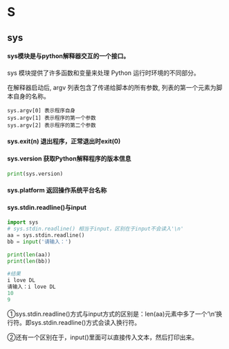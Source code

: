 # S

## sys



#### sys模块是与python解释器交互的一个接口。

sys 模块提供了许多函数和变量来处理 Python 运行时环境的不同部分。

在解释器启动后, argv 列表包含了传递给脚本的所有参数, 列表的第一个元素为脚本自身的名称。

```
sys.argv[0] 表示程序自身
sys.argv[1] 表示程序的第一个参数
sys.argv[2] 表示程序的第二个参数
```

#### sys.exit(n) 退出程序，正常退出时exit(0)

#### sys.version 获取Python解释程序的版本信息

```python
print(sys.version)
```

#### sys.platform 返回操作系统平台名称

#### sys.stdin.readline()与input

```python
import sys
# sys.stdin.readline() 相当于input，区别在于input不会读入'\n'
aa = sys.stdin.readline()
bb = input('请输入：')
 
print(len(aa))
print(len(bb))
 
#结果
i love DL
请输入：i love DL
10
9
```

①sys.stdin.readline()方式与input方式的区别是：len(aa)元素中多了一个‘\n’换行符。即sys.stdin.readline()方式会读入换行符。

②还有一个区别在于，input()里面可以直接传入文本，然后打印出来。